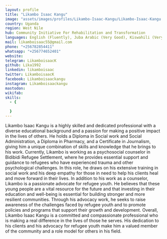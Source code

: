 ```yaml
---
layout: profile
title: "Likambo Isaac Kangu"
image: "assets/images/profiles/Likambo-Isaac-Kangu/Likambo-Isaac-Kangu.jpg"
country: Uganda
region: West Nile
hub: Community Initiative For Rehabilitation and Transformation
languages: English (Fluently), Juba Arabic (Very Good), Kiswahili (Very Good), Keliko (Native), Kakwa (Fluently)
mail: likamboisaac55@gmail.com
phone: "+256782854411"
whatsapp: "+256774652401"
website: 
telegram: LikamboisaacK
github: Lika1992
linkedin: likamboisaac
twitter: LikamboisaacK
facebook: Likamboisaackangu
instagram: Likamboisaackangu
mastodon: 
wikifab: 
skills:
  - {
    
  }
---
```

Likambo Isaac Kangu is a highly skilled and dedicated professional with a diverse educational background and a passion for making a positive impact in the lives of others. He holds a Diploma in Social work and Social Administration, a Diploma in Pharmacy, and a Certificate in Journalism, giving him a unique combination of skills and knowledge that he brings to his work. Currently, Likambo is working as a psychosocial counselor in Bidibidi Refugee Settlement, where he provides essential support and guidance to refugees who have experienced trauma and other psychological challenges. In this role, he draws on his extensive training in social work and his deep empathy for those in need to help his clients heal and move forward in their lives. In addition to his work as a counselor, Likambo is a passionate advocate for refugee youth. He believes that these young people are a vital resource for the future and that investing in their education and well-being is essential for building stronger and more resilient communities. Through his advocacy work, he seeks to raise awareness of the challenges faced by refugee youth and to promote policies and programs that support their growth and development. Overall, Likambo Isaac Kangu is a committed and compassionate professional who is making a real difference in the lives of those he serves. His dedication to his clients and his advocacy for refugee youth make him a valued member of the community and a role model for others in his field.
